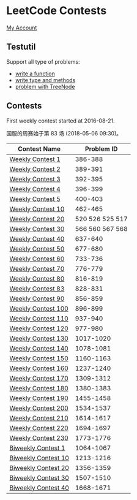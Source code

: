# LeetCode Contests

[My Account](https://leetcode-cn.com/u/endlesscheng/)

## Testutil

Support all type of problems:

- [write a function](biweekly/27/c/c_test.go)
- [write type and methods](182/c/c_test.go)
- [problem with TreeNode](209/b/b_test.go)

## Contests

First weekly contest started at 2016-08-21.

国服的周赛始于第 83 场 (2018-05-06 09:30)。

|Contest Name|Problem ID|
|---|---|
|[Weekly Contest 1](https://leetcode.com/contest/warm-up-contest)|386-388|
|[Weekly Contest 2](https://leetcode.com/contest/leetcode-weekly-contest-2)|389-391|
|[Weekly Contest 3](https://leetcode.com/contest/leetcode-weekly-contest-3)|392-395|
|[Weekly Contest 4](https://leetcode.com/contest/leetcode-weekly-contest-4)|396-399|
|[Weekly Contest 5](https://leetcode.com/contest/leetcode-weekly-contest-5)|400-403|
|[Weekly Contest 10](https://leetcode.com/contest/leetcode-weekly-contest-10)|462-465|
|[Weekly Contest 20](https://leetcode.com/contest/leetcode-weekly-contest-20)|520 526 525 517|
|[Weekly Contest 30](https://leetcode.com/contest/leetcode-weekly-contest-30)|566 560 567 568|
|[Weekly Contest 40](https://leetcode.com/contest/leetcode-weekly-contest-40)|637-640|
|[Weekly Contest 50](https://leetcode.com/contest/leetcode-weekly-contest-50)|677-680|
|[Weekly Contest 60](https://leetcode.com/contest/weekly-contest-60)|733-736|
|[Weekly Contest 70](https://leetcode.com/contest/weekly-contest-70)|776-779|
|[Weekly Contest 80](https://leetcode.com/contest/weekly-contest-80)|816-819|
|[Weekly Contest 83](https://leetcode-cn.com/contest/weekly-contest-83)|828-831|
|[Weekly Contest 90](https://leetcode-cn.com/contest/weekly-contest-90)|856-859|
|[Weekly Contest 100](https://leetcode-cn.com/contest/weekly-contest-100)|896-899|
|[Weekly Contest 110](https://leetcode-cn.com/contest/weekly-contest-110)|937-940|
|[Weekly Contest 120](https://leetcode-cn.com/contest/weekly-contest-120)|977-980|
|[Weekly Contest 130](https://leetcode-cn.com/contest/weekly-contest-130)|1017-1020|
|[Weekly Contest 140](https://leetcode-cn.com/contest/weekly-contest-140)|1078-1081|
|[Weekly Contest 150](https://leetcode-cn.com/contest/weekly-contest-150)|1160-1163|
|[Weekly Contest 160](https://leetcode-cn.com/contest/weekly-contest-160)|1237-1240|
|[Weekly Contest 170](https://leetcode-cn.com/contest/weekly-contest-170)|1309-1312|
|[Weekly Contest 180](https://leetcode-cn.com/contest/weekly-contest-180)|1380-1383|
|[Weekly Contest 190](https://leetcode-cn.com/contest/weekly-contest-190)|1455-1458|
|[Weekly Contest 200](https://leetcode-cn.com/contest/weekly-contest-200)|1534-1537|
|[Weekly Contest 210](https://leetcode-cn.com/contest/weekly-contest-210)|1614-1617|
|[Weekly Contest 220](https://leetcode-cn.com/contest/weekly-contest-220)|1694-1697|
|[Weekly Contest 230](https://leetcode-cn.com/contest/weekly-contest-230)|1773-1776|
|[Biweekly Contest 1](https://leetcode-cn.com/contest/biweekly-contest-1)|1064-1067|
|[Biweekly Contest 10](https://leetcode-cn.com/contest/biweekly-contest-10)|1213-1216|
|[Biweekly Contest 20](https://leetcode-cn.com/contest/biweekly-contest-20)|1356-1359|
|[Biweekly Contest 30](https://leetcode-cn.com/contest/biweekly-contest-30)|1507-1510|
|[Biweekly Contest 40](https://leetcode-cn.com/contest/biweekly-contest-40)|1668-1671|
